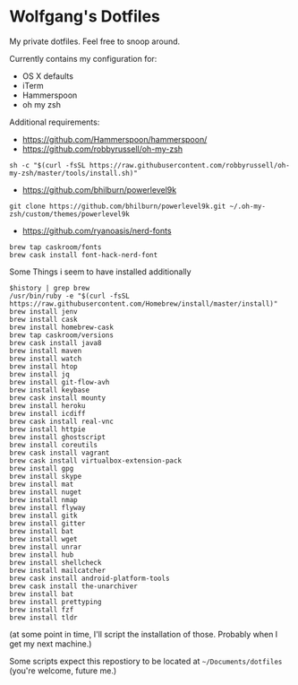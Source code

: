 # Wolfgang's Dotfiles

My private dotfiles. Feel free to snoop around.

Currently contains my configuration for:
* OS X defaults
* iTerm
* Hammerspoon 
* oh my zsh 

Additional requirements:
* https://github.com/Hammerspoon/hammerspoon/
* https://github.com/robbyrussell/oh-my-zsh
```
sh -c "$(curl -fsSL https://raw.githubusercontent.com/robbyrussell/oh-my-zsh/master/tools/install.sh)"
```
* https://github.com/bhilburn/powerlevel9k
```
git clone https://github.com/bhilburn/powerlevel9k.git ~/.oh-my-zsh/custom/themes/powerlevel9k
```
* https://github.com/ryanoasis/nerd-fonts
```
brew tap caskroom/fonts
brew cask install font-hack-nerd-font
```

Some Things i seem to have installed additionally
```
$history | grep brew
/usr/bin/ruby -e "$(curl -fsSL https://raw.githubusercontent.com/Homebrew/install/master/install)"
brew install jenv
brew install cask
brew install homebrew-cask
brew tap caskroom/versions
brew cask install java8
brew install maven
brew install watch
brew install htop
brew install jq
brew install git-flow-avh
brew install keybase
brew cask install mounty
brew install heroku
brew install icdiff
brew cask install real-vnc
brew install httpie
brew install ghostscript
brew install coreutils
brew cask install vagrant
brew cask install virtualbox-extension-pack
brew install gpg
brew install skype
brew install mat
brew install nuget
brew install nmap
brew install flyway
brew install gitk
brew install gitter
brew install bat
brew install wget
brew install unrar
brew install hub
brew install shellcheck
brew install mailcatcher
brew cask install android-platform-tools
brew cask install the-unarchiver
brew install bat
brew install prettyping
brew install fzf
brew install tldr
```

(at some point in time, I'll script the installation of those. Probably when I get my next machine.)


Some scripts expect this repostiory to be located at `~/Documents/dotfiles` (you're welcome, future me.)
